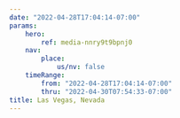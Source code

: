 ```yaml
---
date: "2022-04-28T17:04:14-07:00"
params:
    hero:
        ref: media-nnry9t9bpnj0
    nav:
        place:
            us/nv: false
    timeRange:
        from: "2022-04-28T17:04:14-07:00"
        thru: "2022-04-30T07:54:33-07:00"
title: Las Vegas, Nevada
---
```

